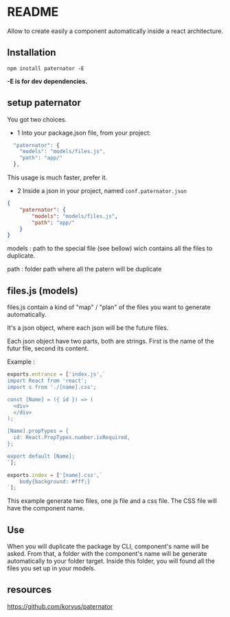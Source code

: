 # README #

Allow to create easily a component automatically inside a react architecture.

## Installation

```
npm install paternator -E
```

__-E is for dev dependencies.__


## setup paternator

You got two choices.
- 1 Into your package.json file, from your project:

```javascript
  "paternator": {
    "models": "models/files.js",
    "path": "app/"
  },
```
This usage is much faster, prefer it.

- 2 Inside a json in your project, named ``conf.paternator.json``
```json
{
	"paternator": {
		"models": "models/files.js",
		"path": "app/"
	}
}
```


models : path to the special file (see bellow) wich contains all the files to duplicate.

path : folder path where all the patern will be duplicate

## files.js (models)

files.js contain a kind of "map" / "plan" of the files you want to generate automatically.

It's a json object, where each json will be the future files.

Each json object have two parts, both are strings. First is the name of the futur file, second its content.

Example :

```javascript
exports.entrance = ['index.js',`
import React from 'react';
import s from './[name].css';

const [Name] = ({ id }) => (
  <div>
  </div>
);

[Name].propTypes = {
  id: React.PropTypes.number.isRequired,
};

export default [Name];
`];

exports.index = ['[name].css',`
	body{background: #fff;}
`];
```
This example generate two files, one js file and a css file. The CSS file will have the component name.

## Use

When you will duplicate the package by CLI, component's name will be asked. From that, a folder with the component's name will be generate automatically to your folder target. Inside this folder, you will found all the files you set up in your models.

## resources

https://github.com/korvus/paternator